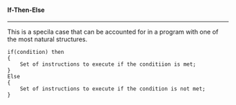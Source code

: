 #### If-Then-Else
___
This is a specila case that can be accounted for in a program with one of the most natural structures.

~~~~
if(condition) then
{
    Set of instructions to execute if the conditiion is met;    
}
Else
{
    Set of instructions to execute if the condition is not met; 
}
~~~~
